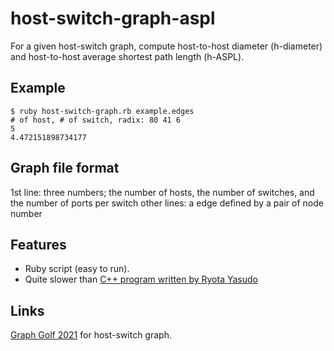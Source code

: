# host-switch-graph-aspl
For a given host-switch graph, compute host-to-host diameter (h-diameter) and host-to-host average shortest path length (h-ASPL).

## Example
```
$ ruby host-switch-graph.rb example.edges
# of host, # of switch, radix: 80 41 6
5
4.472151898734177
```

## Graph file format
1st line: three numbers; the number of hosts, the number of switches, and the number of ports per switch
other lines: a edge defined by a pair of node number

## Features
- Ruby script (easy to run).
- Quite slower than [C++ program written by Ryota Yasudo](https://github.com/r-ricdeau/host-switch-aspl)

## Links
[Graph Golf 2021](http://research.nii.ac.jp/graphgolf/) for host-switch graph.
